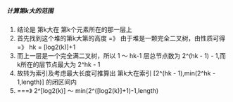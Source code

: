 ##### 计算第k大的范围

1. 结论是 第k大在 第k个元素所在的那一层上
2. 首先找到这个堆的第k大第的高度 =》 由于堆是一颗完全二叉树，由性质可得 =》 hk = [log2(k)]+1
3. 而上一层是一个完全满二叉树，所以 1 ～ hk-1 层总节点数为 2^(hk - 1) - 1,而k所在的层节点最大为 2^hk - 1
4. 故转为索引及考虑最大长度可推算出 第k大在索引 [2^(hk - 1),min(2^hk - 1,length)] 的闭区间内 
5. ===》 2^[log2(k)] ～ min(2^([log2(k)]+1)-1,length)